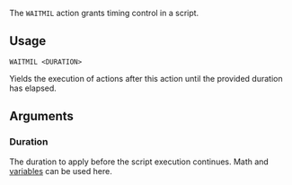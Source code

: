 The `WAITMIL` action grants timing control in a script.

## Usage
```
WAITMIL <DURATION>
```
Yields the execution of actions after this action until the provided duration has elapsed.

## Arguments
### Duration
The duration to apply before the script execution continues. Math and [variables](https://github.com/Thundermaker300/ScriptedEvents/wiki/Variables) can be used here.